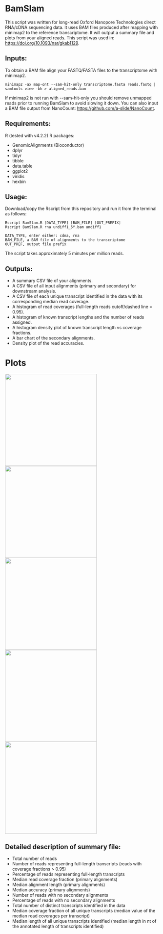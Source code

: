 # BamSlam
This script was written for long-read Oxford Nanopore Technologies direct RNA/cDNA sequencing data. It uses BAM files produced after mapping with minimap2 to the reference transcriptome. It will output a summary file and plots from your aligned reads. This script was used in: https://doi.org/10.1093/nar/gkab1129.

## Inputs:
To obtain a BAM file align your FASTQ/FASTA files to the transcriptome with minimap2.
```
minimap2 -ax map-ont --sam-hit-only transcriptome.fasta reads.fastq | samtools view -bh > aligned_reads.bam
```
If minimap2 is not run with --sam-hit-only you should remove unmapped reads prior to running BamSlam to avoid slowing it down. You can also input a BAM file output from NanoCount: https://github.com/a-slide/NanoCount.

## Requirements:
R (tested with v4.2.2)
R packages:
- GenomicAlignments (Bioconductor)
- dplyr
- tidyr
- tibble
- data.table
- ggplot2
- viridis
- hexbin

## Usage:
Download/copy the Rscript from this repository and run it from the terminal as follows:

```
Rscript BamSlam.R [DATA_TYPE] [BAM_FILE] [OUT_PREFIX]
Rscript BamSlam.R rna undiff1_5Y.bam undiff1

DATA_TYPE, enter either: cdna, rna
BAM_FILE, a BAM file of alignments to the transcriptome
OUT_PREF, output file prefix
```
The script takes approximately 5 minutes per million reads.

## Outputs:
- A summary CSV file of your alignments.
- A CSV file of all input alignments (primary and secondary) for downstream analysis.
- A CSV file of each unique transcript identified in the data with its corresponding median read coverage.
- A histogram of read coverages (full-length reads cutoff/dashed line = 0.95).
- A histogram of known transcript lengths and the number of reads assigned. 
- A histogram density plot of known transcript length vs coverage fractions. 
- A bar chart of the secondary alignments.
- Density plot of the read accuracies.

# Plots
<img src="https://github.com/josiegleeson/BamSlam/assets/30969357/c1d2d5f6-066f-407a-b686-8028e3bd06f3" width="300" height="300">
<img src="https://github.com/josiegleeson/BamSlam/assets/30969357/a785bcb4-4472-41e8-ad1c-04481ba085f0" width="300" height="300">
<img src="https://github.com/josiegleeson/BamSlam/assets/30969357/9274dc53-dc61-4cef-8158-cbe5ac89984b" width="300" height="300">
<img src="https://github.com/josiegleeson/BamSlam/assets/30969357/2634921a-d755-48da-91ec-39966e0de4a6" width="300" height="300">
<img src="https://github.com/josiegleeson/BamSlam/assets/30969357/5047fa9f-ac44-45a5-9c29-8fccfffad3dd" width="300" height="300">


## Detailed description of summary file:
- Total number of reads
- Number of reads representing full-length transcripts (reads with coverage fractions > 0.95)
- Percentage of reads representing full-length transcripts
- Median read coverage fraction (primary alignments)
- Median alignment length (primary alignments)
- Median accuracy (primary alignments)
- Number of reads with no secondary alignments
- Percentage of reads with no secondary alignments
- Total number of distinct transcripts identified in the data
- Median coverage fraction of all unique transcripts (median value of the median read coverages per transcript)
- Median length of all unique transcripts identified (median length in nt of the annotated length of transcripts identified)


